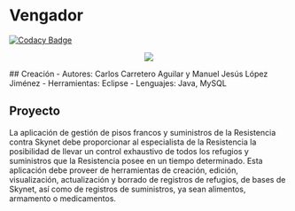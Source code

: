 # Vengador

[![Codacy Badge](https://api.codacy.com/project/badge/Grade/d94aac6dbc7646ecbd32035f3871a92a)](https://www.codacy.com/app/carsimple23/Vengador?utm_source=github.com&utm_medium=referral&utm_content=carloscarretero/Vengador&utm_campaign=badger)

<p align="center">
  <img src ="https://github.com/carloscarretero/Vengador/blob/master/logo.PNG"/>
</p>
## Creación
- Autores: Carlos Carretero Aguilar y Manuel Jesús López Jiménez
- Herramientas: Eclipse
- Lenguajes: Java, MySQL

## Proyecto
La aplicación de gestión de pisos francos y suministros de la Resistencia contra Skynet debe proporcionar al especialista de la Resistencia la posibilidad de llevar un control exhaustivo de todos los refugios y suministros que la Resistencia posee en un tiempo determinado. Esta aplicación debe proveer de herramientas de creación, edición, visualización, actualización y borrado de registros de refugios, de bases de Skynet, así como de registros de suministros, ya sean alimentos, armamento o medicamentos.
